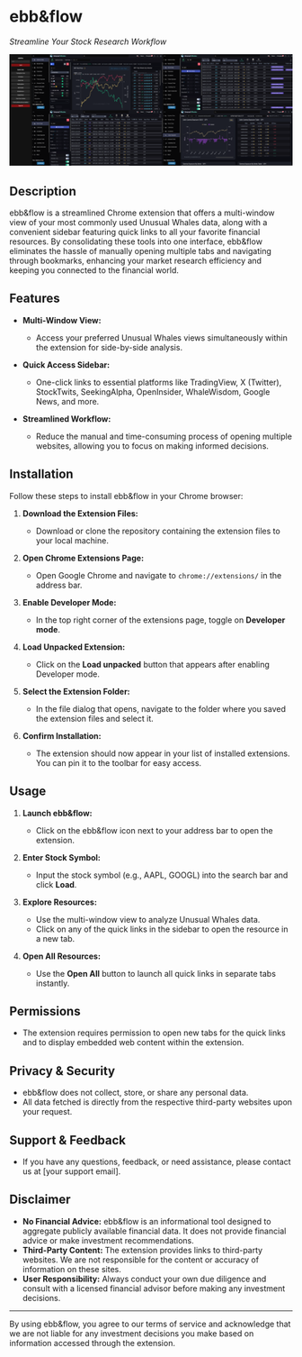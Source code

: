 # ebb&flow

*Streamline Your Stock Research Workflow*

![ebb&flow Dashboard](ebbflow.png)

## Description

ebb&flow is a streamlined Chrome extension that offers a multi-window view of your most commonly used Unusual Whales data, along with a convenient sidebar featuring quick links to all your favorite financial resources. By consolidating these tools into one interface, ebb&flow eliminates the hassle of manually opening multiple tabs and navigating through bookmarks, enhancing your market research efficiency and keeping you connected to the financial world.

## Features

- **Multi-Window View:**
  - Access your preferred Unusual Whales views simultaneously within the extension for side-by-side analysis.

- **Quick Access Sidebar:**
  - One-click links to essential platforms like TradingView, X (Twitter), StockTwits, SeekingAlpha, OpenInsider, WhaleWisdom, Google News, and more.

- **Streamlined Workflow:**
  - Reduce the manual and time-consuming process of opening multiple websites, allowing you to focus on making informed decisions.

## Installation

Follow these steps to install ebb&flow in your Chrome browser:

1. **Download the Extension Files:**
   - Download or clone the repository containing the extension files to your local machine.

2. **Open Chrome Extensions Page:**
   - Open Google Chrome and navigate to `chrome://extensions/` in the address bar.

3. **Enable Developer Mode:**
   - In the top right corner of the extensions page, toggle on **Developer mode**.

4. **Load Unpacked Extension:**
   - Click on the **Load unpacked** button that appears after enabling Developer mode.

5. **Select the Extension Folder:**
   - In the file dialog that opens, navigate to the folder where you saved the extension files and select it.

6. **Confirm Installation:**
   - The extension should now appear in your list of installed extensions. You can pin it to the toolbar for easy access.

## Usage

1. **Launch ebb&flow:**
   - Click on the ebb&flow icon next to your address bar to open the extension.

2. **Enter Stock Symbol:**
   - Input the stock symbol (e.g., AAPL, GOOGL) into the search bar and click **Load**.

3. **Explore Resources:**
   - Use the multi-window view to analyze Unusual Whales data.
   - Click on any of the quick links in the sidebar to open the resource in a new tab.

4. **Open All Resources:**
   - Use the **Open All** button to launch all quick links in separate tabs instantly.

## Permissions

- The extension requires permission to open new tabs for the quick links and to display embedded web content within the extension.

## Privacy & Security

- ebb&flow does not collect, store, or share any personal data.
- All data fetched is directly from the respective third-party websites upon your request.

## Support & Feedback

- If you have any questions, feedback, or need assistance, please contact us at [your support email].

## Disclaimer

- **No Financial Advice:** ebb&flow is an informational tool designed to aggregate publicly available financial data. It does not provide financial advice or make investment recommendations.
- **Third-Party Content:** The extension provides links to third-party websites. We are not responsible for the content or accuracy of information on these sites.
- **User Responsibility:** Always conduct your own due diligence and consult with a licensed financial advisor before making any investment decisions.

---

By using ebb&flow, you agree to our terms of service and acknowledge that we are not liable for any investment decisions you make based on information accessed through the extension.
